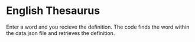 # English Thesaurus
Enter a word and you recieve the definition. The code finds the word within the data.json file and retrieves the definition.

